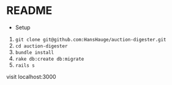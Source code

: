 # README

* Setup

1. `git clone git@github.com:HansHauge/auction-digester.git`
2. `cd auction-digester`
3. `bundle install`
4. `rake db:create db:migrate`
5. `rails s`

visit localhost:3000

